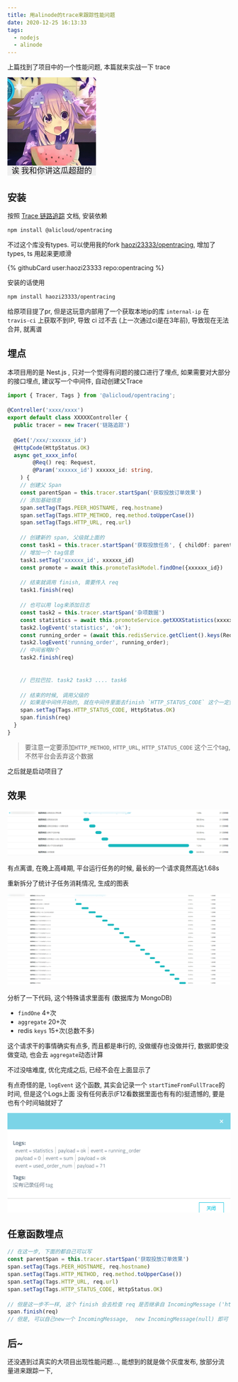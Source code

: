 ```yaml
---
title: 用alinode的trace来跟踪性能问题
date: 2020-12-25 16:13:33
tags:	
  - nodejs
  - alinode
---
```


上篇找到了项目中的一个性能问题, 本篇就来实战一下 trace

![file_6542092](./用alinode的trace来跟踪性能问题/file_6542091-min.png)

<!--more-->

## 安装

按照 [Trace 链路追踪](https://help.aliyun.com/document_detail/72715.html) 文档, 安装依赖

```sh
npm install @alicloud/opentracing
```

不过这个库没有types. 可以使用我的fork [haozi23333/opentracing](https://github.com/haozi23333/opentracing), 增加了 types, ts 用起来更顺滑

{% githubCard user:haozi23333 repo:opentracing %}

安装的话使用

```sh
npm install haozi23333/opentracing
```

给原项目提了pr, 但是这玩意内部用了一个获取本地ip的库 `internal-ip` 在 `travis-ci` 上获取不到IP, 导致 ci 过不去 (上一次通过ci是在3年前), 导致现在无法合并, 就离谱



## 埋点

本项目用的是 Nest.js ,  只对一个觉得有问题的接口进行了埋点,  如果需要对大部分的接口埋点, 建议写一个中间件, 自动创建父Trace

```typescript
import { Tracer, Tags } from '@alicloud/opentracing';

@Controller('xxxx/xxxx')
export default class XXXXXController {
  public tracer = new Tracer('链路追踪')
    
  @Get('/xxx/:xxxxxx_id')
  @HttpCode(HttpStatus.OK)
  async get_xxxx_info(
    	@Req() req: Request,
    	@Param('xxxxxx_id') xxxxxx_id: string,
    ) {
    // 创建父 Span
    const parentSpan = this.tracer.startSpan('获取投放订单效果')
    // 添加基础信息
    span.setTag(Tags.PEER_HOSTNAME, req.hostname)
    span.setTag(Tags.HTTP_METHOD, req.method.toUpperCase())
    span.setTag(Tags.HTTP_URL, req.url)
        
    // 创建新的 span, 父级就上面的
    const task1 = this.tracer.startSpan('获取投放任务', { childOf: parentSpan})
    // 增加一个 tag信息
    task1.setTag('xxxxxx_id', xxxxxx_id)
    const promote = await this.promoteTaskModel.findOne({xxxxxx_id})
    
    // 结束就调用 finish, 需要传入 req
    task1.finish(req)
            
    // 也可以用 log来添加日志
    const task2 = this.tracer.startSpan('杂项数据')
    const statistics = await this.promoteService.getXXXStatistics(xxxxxx_id)
	task2.logEvent('statistics', 'ok');
    const running_order = (await this.redisService.getClient().keys(RedisKey.promote_task(xxxxxx_id, '*', '*'))).length
    task2.logEvent('running_order', running_order);
    // 中间省略N个
    task2.finish(req)

            
    // 巴拉巴拉. task2 task3 .... task6  
    
    // 结束的时候, 调用父级的
    // 如果是中间件开始的, 就在中间件里面去finish `HTTP_STATUS_CODE` 这个一定要有
    span.setTag(Tags.HTTP_STATUS_CODE, HttpStatus.OK)
    span.finish(req)
  }
}

```

> 要注意一定要添加`HTTP_METHOD`, `HTTP_URL`, `HTTP_STATUS_CODE` 这个三个tag, 不然平台会丢弃这个数据

之后就是启动项目了

## 效果

![](./用alinode的trace来跟踪性能问题/image-20201225225254883.png)

有点离谱,  在晚上高峰期, 平台运行任务的时候, 最长的一个请求竟然高达1.68s

重新拆分了统计子任务消耗情况,  生成的图表

![image-20201226014153553](./用alinode的trace来跟踪性能问题/image-20201226014153553.png)

分析了一下代码, 这个特殊请求里面有 (数据库为 MongoDB)

* `findOne` 4+次
* `aggregate` 20+次
* redis `keys` 15+次(总数不多)

这个请求干的事情确实有点多, 而且都是串行的, 没做缓存也没做并行, 数据即使没做变动, 也会去 `aggregate`动态计算

不过没啥难度, 优化完成之后, 已经不会在上面显示了

有点奇怪的是,  `logEvent` 这个函数, 其实会记录一个 `startTimeFromFullTrace`的时间,   但是这个Logs上面 没有任何表示(F12看数据里面也有有的)挺遗憾的, 要是也有个时间轴就好了

![image-20201226012427572](./用alinode的trace来跟踪性能问题/image-20201226012427572.png)

## 任意函数埋点

```typescript
// 在这一步, 下面的都自己可以写
const parentSpan = this.tracer.startSpan('获取投放订单效果')
span.setTag(Tags.PEER_HOSTNAME, req.hostname)
span.setTag(Tags.HTTP_METHOD, req.method.toUpperCase())
span.setTag(Tags.HTTP_URL, req.url)
span.setTag(Tags.HTTP_STATUS_CODE, HttpStatus.OK)

// 但是这一步不一样, 这个 finish 会去检查 req 是否继承自 IncomingMessage ('http' 库内)
span.finish(req)
// 但是, 可以自己new一个 IncomingMessage,  new IncomingMessage(null) 即可
```



## 后~

还没遇到过真实的大项目出现性能问题...,  能想到的就是做个灰度发布, 放部分流量进来跟踪一下, 
